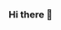 ### Hi there 👋

<!--
**TheDailySkeld/TheDailySkeld** is a ✨ _special_ ✨ repository because its `README.md` (this file) appears on your GitHub profile.

Here are some ideas to get you started:

- 🔭 I’m currently working on The Daily Skeld for my classmates: Jack and Finnley
- 🌱 I’m currently learning ?
- 👯 I’m looking to collaborate on ?
- 🤔 I’m looking for help with Jack and Finnley
- 💬 Ask me about ?
- 📫 How to reach me: zkbooks.zk@gmail.com
- 😄 Pronouns: Interested?...
- ⚡ Fun fact: I'm not sure...
-->
